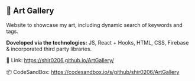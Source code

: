## :art: Art Gallery 

Website to showcase my art, including dynamic search of keywords and tags.


<b>Doveloped via the technologies:</b> JS, React + Hooks, HTML, CSS, Firebase & incorporated third party libraries.



:link: Link: https://shir0206.github.io/ArtGallery/

:package: CodeSandBox: https://codesandbox.io/s/github/shir0206/ArtGallery



